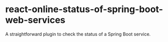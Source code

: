 # react-online-status-of-spring-boot-web-services

A straightforward plugin to check the status of a Spring Boot service.
